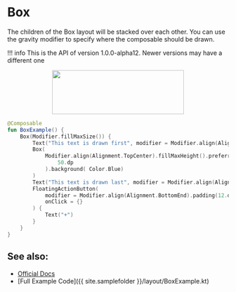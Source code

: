 # Box

The children of the Box layout will be stacked over each other. You can use the gravity modifier to specify where the composable should be drawn.

!!! info
    This is the API of version 1.0.0-alpha12. Newer versions may have a different one


<p align="center">
  <img src ="{{ site.images }}/layout/box/stackdemo.png" height=100 width=300 />
</p>


```kotlin
@Composable
fun BoxExample() {
    Box(Modifier.fillMaxSize()) {
        Text("This text is drawn first", modifier = Modifier.align(Alignment.TopCenter))
        Box(
            Modifier.align(Alignment.TopCenter).fillMaxHeight().preferredWidth(
                50.dp
            ).background( Color.Blue)
        )
        Text("This text is drawn last", modifier = Modifier.align(Alignment.Center))
        FloatingActionButton(
            modifier = Modifier.align(Alignment.BottomEnd).padding(12.dp),
            onClick = {}
        ) {
            Text("+")
        }
    }
}
```

## See also:
* [Official Docs](https://developer.android.com/reference/kotlin/androidx/compose/foundation/layout/package-summary#Box)
* [Full Example Code]({{ site.samplefolder }}/layout/BoxExample.kt)

